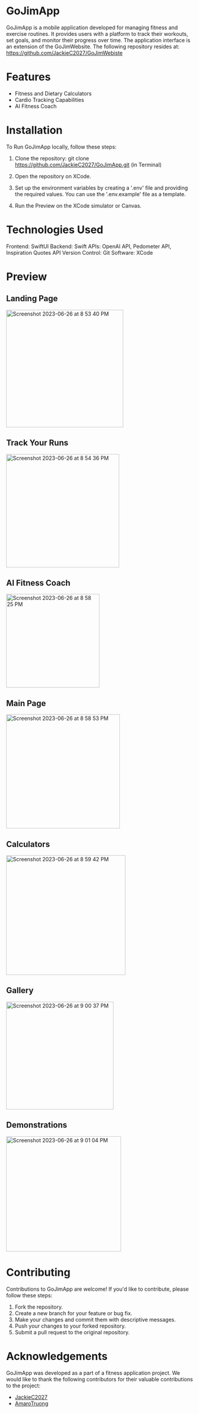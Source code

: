 # GoJimApp

GoJimApp is a mobile application developed for managing fitness and exercise routines. It provides users with a platform to track their workouts, set goals, and monitor their progress over time. The application interface is an extension of the GoJimWebsite. The following repository resides at: https://github.com/JackieC2027/GoJimWebiste

# Features

- Fitness and Dietary Calculators
- Cardio Tracking Capabilities
- AI Fitness Coach

# Installation

To Run GoJimApp locally, follow these steps:

1. Clone the repository:
   git clone https://github.com/JackieC2027/GoJimApp.git (in Terminal)

2. Open the repository on XCode.
   
3. Set up the environment variables by creating a '.env' file and providing the required values. You can use the '.env.example' file as a template.

4. Run the Preview on the XCode simulator or Canvas.

# Technologies Used

Frontend: SwiftUI
Backend: Swift
APIs: OpenAI API, Pedometer API, Inspiration Quotes API
Version Control: Git
Software: XCode

# Preview

<h2>Landing Page</h2>
<img width="315" alt="Screenshot 2023-06-26 at 8 53 40 PM" src="https://github.com/JackieC2027/GoJimApp/assets/137460611/3cb6d155-7e15-4b3d-851a-fa96b399b572">
<br>

<h2>Track Your Runs</h2>
<img width="304" alt="Screenshot 2023-06-26 at 8 54 36 PM" src="https://github.com/JackieC2027/GoJimApp/assets/137460611/8c848927-2387-4b50-934e-157fe372b50e">
<br>

<h2>AI Fitness Coach</h2>
<img width="251" alt="Screenshot 2023-06-26 at 8 58 25 PM" src="https://github.com/JackieC2027/GoJimApp/assets/137460611/1ffd77af-a8b9-45b6-9884-8483e03aa8b2">
<br>

<h2>Main Page</h2>
<img width="306" alt="Screenshot 2023-06-26 at 8 58 53 PM" src="https://github.com/JackieC2027/GoJimApp/assets/137460611/5ba14799-5d00-4c37-9b0f-acc4d2be4d50">
<br>

<h2>Calculators</h2>
<img width="321" alt="Screenshot 2023-06-26 at 8 59 42 PM" src="https://github.com/JackieC2027/GoJimApp/assets/137460611/411bcc65-1601-494c-b967-ecea4e0f6047">
<br>

<h2>Gallery</h2>
<img width="289" alt="Screenshot 2023-06-26 at 9 00 37 PM" src="https://github.com/JackieC2027/GoJimApp/assets/137460611/eb44df04-603f-4954-8aca-61bbfce70ab0">
<br>

<h2>Demonstrations</h2>
<img width="309" alt="Screenshot 2023-06-26 at 9 01 04 PM" src="https://github.com/JackieC2027/GoJimApp/assets/137460611/0cc69753-bbc6-4082-a3c4-fb2f1457678c">
<br>




# Contributing

Contributions to GoJimApp are welcome! If you'd like to contribute, please follow these steps:

1. Fork the repository.
2. Create a new branch for your feature or bug fix.
3. Make your changes and commit them with descriptive messages.
4. Push your changes to your forked repository.
5. Submit a pull request to the original repository.

# Acknowledgements

GoJimApp was developed as a part of a fitness application project. We would like to thank the following contributors for their valuable contributions to the project:

- <a href="https://github.com/JackieC2027">JackieC2027</a>
- <a href="https://github.com/AmaroTruong">AmaroTruong</a>


